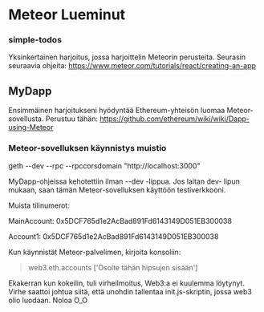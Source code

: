 # Meteor Lueminut

### simple-todos

Yksinkertainen harjoitus, jossa harjoittelin Meteorin perusteita. Seurasin seuraavia ohjeita: https://www.meteor.com/tutorials/react/creating-an-app

## MyDapp

Ensimmäinen harjoitukseni hyödyntää Ethereum-yhteisön luomaa Meteor-sovellusta. Perustuu tähän: https://github.com/ethereum/wiki/wiki/Dapp-using-Meteor

### Meteor-sovelluksen käynnistys muistio

geth --dev --rpc --rpccorsdomain "http://localhost:3000"

MyDapp-ohjeissa kehotettiin ilman --dev -lippua. Jos laitan dev- lipun mukaan, saan tämän Meteor-sovelluksen käyttöön testiverkkooni.

Muista tilinumerot:

MainAccount:
0x5DCF765d1e2AcBad891Fd6143149D051EB300038

Account1:
0x5DCF765d1e2AcBad891Fd6143149D051EB300038

Kun käynnistät Meteor-palvelimen, kirjoita konsoliin:

> web3.eth.accounts
['Osoite tähän hipsujen sisään']

Ekakerran kun kokeilin, tuli virheilmoitus, Web3:a ei kuulemma löytynyt. Virhe saattoi johtua siitä, että unohdin tallentaa init.js-skriptin, jossa web3 olio luodaan. Noloa O_O